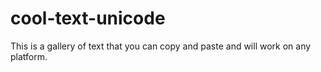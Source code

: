 # cool-text-unicode
This is a gallery of text that you can copy and paste and will work on any platform.
